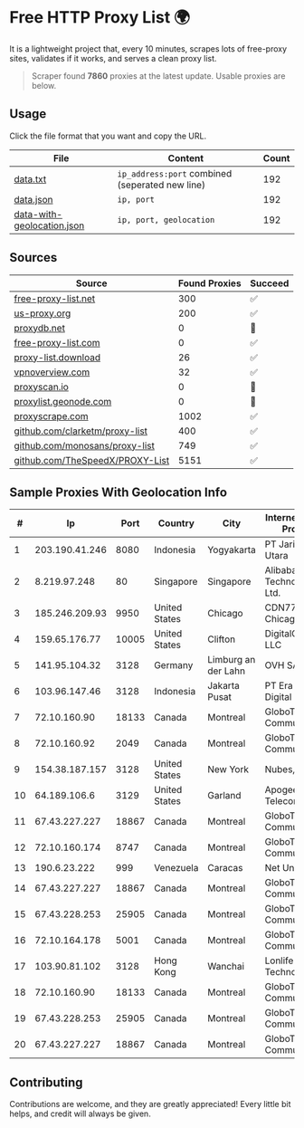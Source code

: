 
# Free HTTP Proxy List 🌍

It is a lightweight project that, every 10 minutes, scrapes lots of free-proxy sites, validates if it works, and serves a clean proxy list.


> Scraper found **7860** proxies at the latest update. Usable proxies are below.

## Usage

Click the file format that you want and copy the URL.


|File|Content|Count|
|----|-------|-----|
|[data.txt](https://raw.githubusercontent.com/themiralay/Proxy-List-World/master/data.txt)|`ip_address:port` combined (seperated new line)|192|
|[data.json](https://raw.githubusercontent.com/themiralay/Proxy-List-World/master/data.json)|`ip, port`|192|
|[data-with-geolocation.json](https://raw.githubusercontent.com/themiralay/Proxy-List-World/master/data-with-geolocation.json)|`ip, port, geolocation`|192|

## Sources

|Source|Found Proxies|Succeed|
|------|-------------|-------|
|[free-proxy-list.net](https://free-proxy-list.net)|300|✅|
|[us-proxy.org](https://www.us-proxy.org)|200|✅|
|[proxydb.net](http://proxydb.net)|0|🚫|
|[free-proxy-list.com](https://free-proxy-list.com/?page=&port=&type%5B%5D=http&type%5B%5D=https&up_time=0&search=Search)|0|✅|
|[proxy-list.download](https://www.proxy-list.download/HTTP)|26|✅|
|[vpnoverview.com](https://vpnoverview.com/privacy/anonymous-browsing/free-proxy-servers)|32|✅|
|[proxyscan.io](https://www.proxyscan.io)|0|🚫|
|[proxylist.geonode.com](https://proxylist.geonode.com/api/proxy-list?limit=300&page=1&sort_by=lastChecked&sort_type=desc&protocols=http,https)|0|🚫|
|[proxyscrape.com](https://api.proxyscrape.com/v2/?request=displayproxies&protocol=http&timeout=10000&country=all&ssl=all&anonymity=all)|1002|✅|
|[github.com/clarketm/proxy-list](https://raw.githubusercontent.com/clarketm/proxy-list/master/proxy-list-raw.txt)|400|✅|
|[github.com/monosans/proxy-list](https://raw.githubusercontent.com/monosans/proxy-list/main/proxies/http.txt)|749|✅|
|[github.com/TheSpeedX/PROXY-List](https://raw.githubusercontent.com/TheSpeedX/PROXY-List/master/http.txt)|5151|✅|


## Sample Proxies With Geolocation Info

|#|Ip|Port|Country|City|Internet Service Provider|
|-|--|----|-------|----|-------------------------|
|1|203.190.41.246|8080|Indonesia|Yogyakarta|PT Jaring Lintas Utara|
|2|8.219.97.248|80|Singapore|Singapore|Alibaba (US) Technology Co., Ltd.|
|3|185.246.209.93|9950|United States|Chicago|CDN77 - Chicago POP II|
|4|159.65.176.77|10005|United States|Clifton|DigitalOcean, LLC|
|5|141.95.104.32|3128|Germany|Limburg an der Lahn|OVH SAS|
|6|103.96.147.46|3128|Indonesia|Jakarta Pusat|PT Era Awan Digital|
|7|72.10.160.90|18133|Canada|Montreal|GloboTech Communications|
|8|72.10.160.92|2049|Canada|Montreal|GloboTech Communications|
|9|154.38.187.157|3128|United States|New York|Nubes, LLC|
|10|64.189.106.6|3129|United States|Garland|Apogee Telecom Inc.|
|11|67.43.227.227|18867|Canada|Montreal|GloboTech Communications|
|12|72.10.160.174|8747|Canada|Montreal|GloboTech Communications|
|13|190.6.23.222|999|Venezuela|Caracas|Net Uno|
|14|67.43.227.227|18867|Canada|Montreal|GloboTech Communications|
|15|67.43.228.253|25905|Canada|Montreal|GloboTech Communications|
|16|72.10.164.178|5001|Canada|Montreal|GloboTech Communications|
|17|103.90.81.102|3128|Hong Kong|Wanchai|Lonlife Technology Co.|
|18|72.10.160.90|18133|Canada|Montreal|GloboTech Communications|
|19|67.43.228.253|25905|Canada|Montreal|GloboTech Communications|
|20|67.43.227.227|18867|Canada|Montreal|GloboTech Communications|



## Contributing

Contributions are welcome, and they are greatly appreciated! Every
little bit helps, and credit will always be given.

